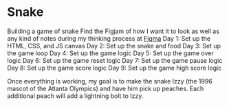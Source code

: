# Snake
Building a game of snake
Find the Figjam of how I want it to look as well as any kind of notes during my thinking process at <a href="https://www.figma.com/file/g2zG4PXhpfXFSK80KLnGu7/Untitled?node-id=0%3A1">Figma</a>
Day 1: Set up the HTML, CSS, and JS canvas
Day 2: Set up the snake and food
Day 3: Set up the game loop
Day 4: Set up the game logic
Day 5: Set up the game over logic
Day 6: Set up the game reset logic
Day 7: Set up the game pause logic
Day 8: Set up the game score logic
Day 9: Set up the game high score logic

Once everything is working, my goal is to make the snake Izzy (the 1996 mascot of the Atlanta Olympics) and have him pick up peaches. Each additional peach will add a lightning bolt to Izzy.